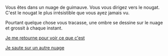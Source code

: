 Vous êtes dans un nuage de guimauve.  Vous vous dirigez vers le nougat.
C'est le nougat le plus irrésistible que vous ayez jamais vu.

Pourtant quelque chose vous tracasse, une ombre se dessine sur le nuage
et grossit à chaque instant.

[Je me retourne pour voir ce que c'est](../reveille/surprise.md)

[Je saute sur un autre nuage](/sauter/sage.md)
